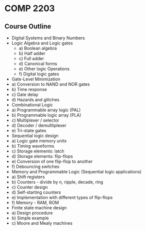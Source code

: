 # COMP 2203

## Course Outline
* Digital Systems and Binary Numbers
* Logic Algebra and Logic gates
    *  a) Boolean algebra
    *  b) Half adder
    *  c) Full adder
    *  d) Canonical forms
    *  e) Other logic Operations
    *  f) Digital logic gates
* Gate-Level Minimization
 *  a) Conversion to NAND and NOR gates
 *  b) Time response
 *  c) Gate delay
 *  d) Hazards and glitches
* Combinational Logic
 *  a) Programmable array logic (PAL)
 *  b) Programmable logic array (PLA)
 *  c) Multiplexer / selector
 *  d) Decoder / demulltiplexer
 *  e) Tri-state gates
* Sequential logic design
 *  a) Logic gate memory units
 *  b) Timing waveforms
 *  c) Storage elements: latch
 *  d) Storage elements: flip-flops
 *  e) Conversion of one flip-flop to another
 *  f) Debouncing switches
* Memory and Programmable Logic (Sequential logic applications)
 *  a) Shift registers
 *  b) Counters - divide by n, ripple, decade, ring
 *  c) Counter design
 *  d) Self-starting counters
 *  e) Implementation with different types of flip-flops
 *  f) Memory - RAM, ROM
* Finite state machine design
 *  a) Design procedure
 *  b) Simple example
 *  c) Moore and Mealy machines
